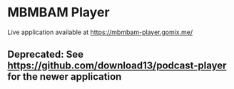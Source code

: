 # MBMBAM Player

Live application available at https://mbmbam-player.gomix.me/

## Deprecated: See https://github.com/download13/podcast-player for the newer application
